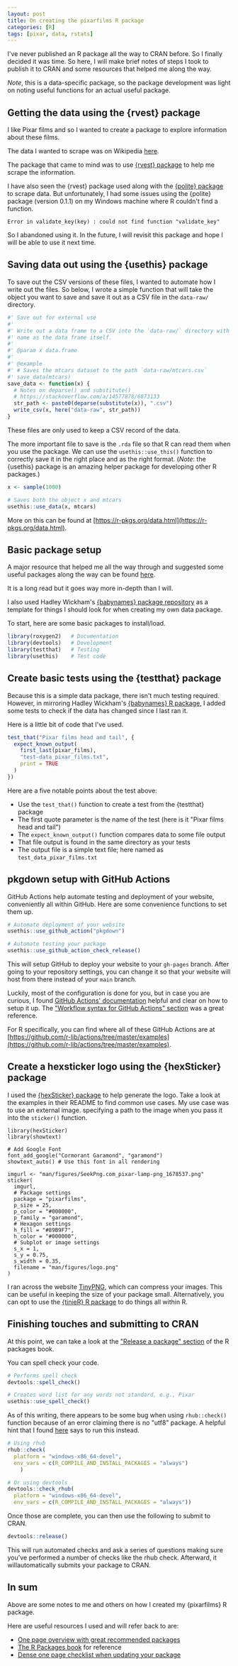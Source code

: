 ```yaml
---
layout: post
title: On creating the pixarfilms R package
categories: [R]
tags: [pixar, data, rstats]
---
```


I've never published an R package all the way to CRAN before. So I finally
decided it was time. So here, I will make brief notes of steps I took to
publish it to CRAN and some resources that helped me along the way.

*Note*, this is a data-specific package, so the package development was light
on noting useful functions for an actual useful package.

## Getting the data using the {rvest} package

I like Pixar films and so I wanted to create a package to explore information
about these films.

The data I wanted to scrape was on Wikipedia
[here](https://en.wikipedia.org/wiki/List_of_Pixar_films).

The package that came to mind was to use
[{rvest} package](https://rvest.tidyverse.org/)
to help me scrape the information.

I have also seen the {rvest} package used along with the
[{polite} package](https://github.com/dmi3kno/polite)
to scrape data. But unfortunately, I had some issues using the {polite} package
(version 0.1.1) on my Windows machine where R couldn't find a function.

```
Error in validate_key(key) : could not find function "validate_key"
```

So I abandoned using it. In the future, I will revisit this package and hope I
will be able to use it next time.

## Saving data out using the {usethis} package

To save out the CSV versions of these files, I wanted to automate how I write
out the files. So below, I wrote a simple function that will take the object
you want to save and save it out as a CSV file in the `data-raw/` directory.

```r
#' Save out for external use
#'
#' Write out a data frame to a CSV into the `data-raw/` directory with the same
#' name as the data frame itself.
#'
#' @param x data.frame
#'
#' @example
#' # Saves the mtcars dataset to the path `data-raw/mtcars.csv`
#' save_data(mtcars)
save_data <- function(x) {
  # Notes on deparse() and substitute()
  # https://stackoverflow.com/a/14577878/6873133
  str_path <- paste0(deparse(substitute(x)), ".csv")
  write_csv(x, here("data-raw", str_path))
}
```

These files are only used to keep a CSV record of the data.

The more important file to save is the `.rda` file so that R can read them when
you use the package. We can use the `usethis::use_this()` function to correctly
save it in the right place and as the right format. (*Note*: the {usethis}
package is an amazing helper package for developing other R packages.)

```r
x <- sample(1000)

# Saves both the object x and mtcars
usethis::use_data(x, mtcars)
```

More on this can be found at
[https://r-pkgs.org/data.html](https://r-pkgs.org/data.html).

## Basic package setup

A major resource that helped me all the way through and suggested some
useful packages along the way can be found
[here](https://www.mzes.uni-mannheim.de/socialsciencedatalab/article/r-package/).

It is a long read but it goes way more in-depth than I will.

I also used Hadley Wickham's
[{babynames} package repository](https://github.com/hadley/babynames)
as a template for things I should look for when creating my own data
package.

To start, here are some basic packages to install/load.

```r
library(roxygen2)   # Documentation
library(devtools)   # Development
library(testthat)   # Testing
library(usethis)    # Test code
```

## Create basic tests using the {testthat} package

Because this is a simple data package, there isn't much testing required.
However, in mirroring Hadley Wickham's
[{babynames} R package](https://github.com/hadley/babynames),
I added some tests to check if the data has changed since I last ran it.

Here is a little bit of code that I've used.

```r
test_that("Pixar films head and tail", {
  expect_known_output(
    first_last(pixar_films),
    "test-data_pixar_films.txt",
    print = TRUE
  )
})
```

Here are a five notable points about the test above:

- Use the `test_that()` function to create a test from the {testthat} package
- The first quote parameter is the name of the test (here is it "Pixar films
  head and tail")
- The `expect_known_output()` function compares data to some file output
- That file output is found in the same directory as your tests
- The output file is a simple text file; here named as
  `test_data_pixar_films.txt`

## pkgdown setup with GitHub Actions

GitHub Actions help automate testing and deployment of your website,
conveniently all within GitHub. Here are some convenience functions to set them
up.

```r
# Automate deployment of your website
usethis::use_github_action("pkgdown")

# Automate testing your package
usethis::use_github_action_check_release()
```

This will setup GitHub to deploy your website to your `gh-pages` branch. After
going to your repository settings, you can change it so that your website will
host from there instead of your `main` branch.

Luckily, most of the configuration is done for you, but in case you are curious,
I found
[GitHub Actions' documentation](https://docs.github.com/en/actions)
helpful and clear on how to setup it up. The
["Workflow syntax for GitHub Actions" section](https://docs.github.com/en/actions/reference/workflow-syntax-for-github-actions)
was a great reference.

For R specifically, you can find where all of these GitHub Actions are at
[https://github.com/r-lib/actions/tree/master/examples](https://github.com/r-lib/actions/tree/master/examples).

## Create a hexsticker logo using the {hexSticker} package

I used the
[{hexSticker} package](https://github.com/GuangchuangYu/hexSticker)
to help generate the logo. Take a look at the examples in their README to find
common use cases. My use case was to use an external image.
specifying a path to the image when you pass it into the `sticker()` function.

```{r}
library(hexSticker)
library(showtext)

# Add Google Font
font_add_google("Cormorant Garamond", "garamond")
showtext_auto() # Use this font in all rendering

imgurl <- "man/figures/SeekPng.com_pixar-lamp-png_1678537.png"
sticker(
  imgurl,
  # Package settings
  package = "pixarfilms",
  p_size = 25,
  p_color = "#000000",
  p_family = "garamond",
  # Hexagon settings
  h_fill = "#89B9F7",
  h_color = "#000000",
  # Subplot or image settings
  s_x = 1,
  s_y = 0.75,
  s_width = 0.35,
  filename = "man/figures/logo.png"
)
```

I ran across the website
[TinyPNG](http://tinypng.com/),
which can compress your images. This can be useful in keeping the size of your
package small. Alternatively, you can opt to use the
[{tinieR} R package](https://github.com/jmablog/tinieR)
to do things all within R.

## Finishing touches and submitting to CRAN

At this point, we can take a look at the
["Release a package" section](https://r-pkgs.org/release.html#release-submission)
of the R packages book.

You can spell check your code.

```r
# Performs spell check
devtools::spell_check()

# Creates word list for any words not standard, e.g., Pixar
usethis::use_spell_check()
```

As of this writing, there appears to be some bug when using `rhub::check()`
function because of an error claiming there is no "utf8" package. A helpful
hint that I found
[here](https://github.com/r-hub/rhub/issues/374#issuecomment-629350910)
says to run this instead.

```r
# Using rhub
rhub::check(
  platform = "windows-x86_64-devel",
  env_vars = c(R_COMPILE_AND_INSTALL_PACKAGES = "always")
    )

# Or using devtools
devtools::check_rhub(
  platform = "windows-x86_64-devel",
  env_vars = c(R_COMPILE_AND_INSTALL_PACKAGES = "always"))
```

Once those are complete, you can then use the following to submit to CRAN.

```r
devtools::release()
```

This will run automated checks and ask a series of questions making sure you've
performed a number of checks like the rhub check. Afterward, it
willautomatically submits your package to CRAN.

## In sum

Above are some notes to me and others on how I created my {pixarfilms} R
package.

Here are useful resources I used and will refer back to are:

- [One page overview with great recommended packages](https://www.mzes.uni-mannheim.de/socialsciencedatalab/article/r-package/)
- [The R Packages book](https://r-pkgs.org/release.html) for reference
- [Dense one page checklist when updating your package](https://kalimu.github.io/post/checklist-for-r-package-submission-to-cran/)
